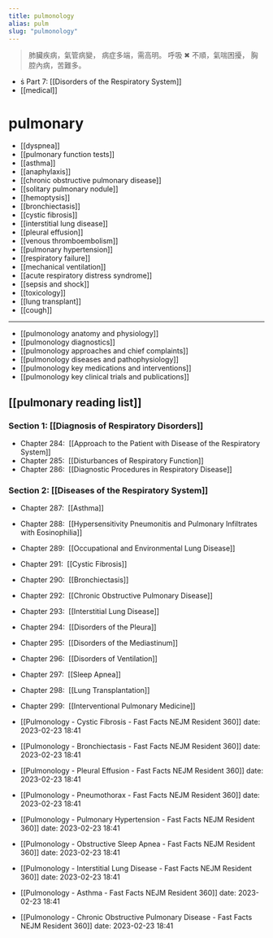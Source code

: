 ```yaml
---
title: pulmonology
alias: pulm
slug: "pulmonology"
---
```


> 肺臟疾病，氣管病變，
> 病症多端，需高明。
> 呼吸 ✖ 不順，氣喘困擾，
> 胸腔內病，苦難多。

-  Part 7: [[Disorders of the Respiratory System]]
- [[medical]]

# pulmonary

- [[dyspnea]]
- [[pulmonary function tests]]
- [[asthma]]
- [[anaphylaxis]]
- [[chronic obstructive pulmonary disease]]
- [[solitary pulmonary nodule]]
- [[hemoptysis]]
- [[bronchiectasis]]
- [[cystic fibrosis]]
- [[interstitial lung disease]]
- [[pleural effusion]]
- [[venous thromboembolism]]
- [[pulmonary hypertension]]
- [[respiratory failure]]
- [[mechanical ventilation]]
- [[acute respiratory distress syndrome]]
- [[sepsis and shock]]
- [[toxicology]]
- [[lung transplant]]
- [[cough]]

---

- [[pulmonology anatomy and physiology]]
- [[pulmonology diagnostics]]
- [[pulmonology approaches and chief complaints]]
- [[pulmonology diseases and pathophysiology]]
- [[pulmonology key medications and interventions]]
- [[pulmonology key clinical trials and publications]]

## [[pulmonary reading list]]

### Section 1: [[Diagnosis of Respiratory Disorders]]

- Chapter 284:  [[Approach to the Patient with Disease of the Respiratory System]]
- Chapter 285:  [[Disturbances of Respiratory Function]]
- Chapter 286:  [[Diagnostic Procedures in Respiratory Disease]]

### Section 2: [[Diseases of the Respiratory System]]

- Chapter 287:  [[Asthma]]
- Chapter 288:  [[Hypersensitivity Pneumonitis and Pulmonary Infiltrates with Eosinophilia]]
- Chapter 289:  [[Occupational and Environmental Lung Disease]]
- Chapter 291:  [[Cystic Fibrosis]]
- Chapter 290:  [[Bronchiectasis]]
- Chapter 292:  [[Chronic Obstructive Pulmonary Disease]]
- Chapter 293:  [[Interstitial Lung Disease]]
- Chapter 294:  [[Disorders of the Pleura]]
- Chapter 295:  [[Disorders of the Mediastinum]]
- Chapter 296:  [[Disorders of Ventilation]]
- Chapter 297:  [[Sleep Apnea]]
- Chapter 298:  [[Lung Transplantation]]
- Chapter 299:  [[Interventional Pulmonary Medicine]]

- [[Pulmonology - Cystic Fibrosis - Fast Facts  NEJM Resident 360]] date: 2023-02-23 18:41
- [[Pulmonology - Bronchiectasis - Fast Facts  NEJM Resident 360]] date: 2023-02-23 18:41
- [[Pulmonology - Pleural Effusion - Fast Facts  NEJM Resident 360]] date: 2023-02-23 18:41
- [[Pulmonology - Pneumothorax - Fast Facts  NEJM Resident 360]] date: 2023-02-23 18:41
- [[Pulmonology - Pulmonary Hypertension - Fast Facts  NEJM Resident 360]] date: 2023-02-23 18:41
- [[Pulmonology - Obstructive Sleep Apnea - Fast Facts  NEJM Resident 360]] date: 2023-02-23 18:41
- [[Pulmonology - Interstitial Lung Disease - Fast Facts  NEJM Resident 360]] date: 2023-02-23 18:41
- [[Pulmonology - Asthma - Fast Facts  NEJM Resident 360]] date: 2023-02-23 18:41
- [[Pulmonology - Chronic Obstructive Pulmonary Disease - Fast Facts  NEJM Resident 360]] date: 2023-02-23 18:41
